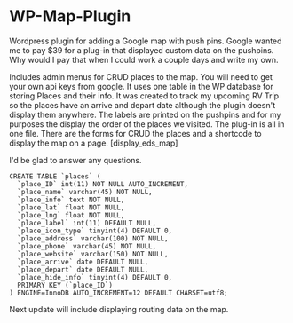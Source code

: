 # WP-Map-Plugin
Wordpress plugin for adding a Google map with push pins. Google wanted me to pay $39 for a plug-in that displayed custom data on the pushpins.
Why would I pay that when I could work a couple days and write my own. 

Includes admin menus for CRUD places to the map. You will need to get your own api keys from google. 
It uses one table in the WP database for storing Places and their info.
It was created to track my upcoming RV Trip so the places have an arrive and depart date although the plugin doesn't display them anywhere.
The labels are printed on the pushpins and for my purposes the display the order of the places we visited.
The plug-in is all in one file. There are the forms for CRUD the places and a shortcode to display the map on a page. [display_eds_map]

I'd be glad to answer any questions.

~~~
CREATE TABLE `places` (
  `place_ID` int(11) NOT NULL AUTO_INCREMENT,
  `place_name` varchar(45) NOT NULL,
  `place_info` text NOT NULL,
  `place_lat` float NOT NULL,
  `place_lng` float NOT NULL,
  `place_label` int(11) DEFAULT NULL,
  `place_icon_type` tinyint(4) DEFAULT 0,
  `place_address` varchar(100) NOT NULL,
  `place_phone` varchar(45) NOT NULL,
  `place_website` varchar(150) NOT NULL,
  `place_arrive` date DEFAULT NULL,
  `place_depart` date DEFAULT NULL,
  `place_hide_info` tinyint(4) DEFAULT 0,
  PRIMARY KEY (`place_ID`)
) ENGINE=InnoDB AUTO_INCREMENT=12 DEFAULT CHARSET=utf8;
~~~
Next update will include displaying routing data on the map. 
